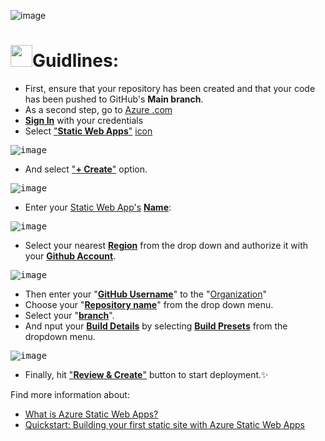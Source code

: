 ![image](https://user-images.githubusercontent.com/90326051/189549516-7e6e7c59-13fe-414b-8d83-752ff9015bd2.png)


# <img src="https://img.icons8.com/plasticine/100/000000/react.png" width="35px"/>Guidlines:

- First, ensure that your repository has been created and that your code has been pushed to GitHub's **Main branch**.
- As a second step, go to <ins>[Azure .com](https://azure.microsoft.com?wt.mc_id=studentamb_184419)</ins>
- <b><ins>Sign In</ins></b> with your credentials
- Select <ins>"<b>Static Web Apps</b>"</ins> <ins>icon</ins>

<kbd>![image](https://user-images.githubusercontent.com/90326051/191842629-815dae72-e20e-4d3b-a07e-4c4040d37238.png)</kbd>

- And select <ins>"**+ Create**"</ins> option.

<kbd>![image](https://user-images.githubusercontent.com/90326051/191844354-32970dc0-926a-470a-a32c-148c4e84ae30.png)</kbd>

- Enter your <ins>Static Web App's</ins> <ins>**Name**</ins>:

<kbd>![image](https://user-images.githubusercontent.com/90326051/191844812-99983a99-9e7f-441a-8a47-765a8989b953.png)
</kbd>

- Select your nearest <ins>**Region**</ins> from the drop down and authorize it with your <ins>**Github Account**</ins>.

<kbd>![image](https://user-images.githubusercontent.com/90326051/191845232-45a5f55e-f98d-44a4-94d9-1812e1a3edcb.png)</kbd>

- Then enter your "<b><ins>GitHub Username</ins></b>" to the "<ins>Organization</ins>"
- Choose your "<b><ins>Repository name</ins></b>" from the drop down menu.
- Select your "<b><ins>branch</ins></b>".
- And nput your <ins>**Build Details**</ins> by selecting <ins>**Build Presets**</ins> from the dropdown menu.

<kbd>![image](https://user-images.githubusercontent.com/90326051/191848577-7a5e20fa-3dd7-4993-b620-8403e8e916ea.png)</kbd>

- Finally, hit <ins>"**Review & Create**"</ins> button to start deployment.✨


Find more information about:
- <ins>[What is Azure Static Web Apps?](https://learn.microsoft.com/en-us/azure/static-web-apps/overview?wt.mc_id=studentamb_184419)</ins>
- <ins>[Quickstart: Building your first static site with Azure Static Web Apps](https://learn.microsoft.com/en-us/azure/static-web-apps/getting-started?tabs=vanilla-javascript&wt.mc_id=studentamb_184419)</ins>

